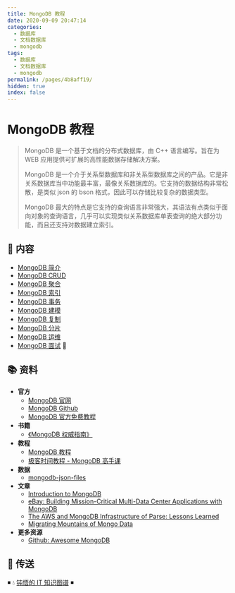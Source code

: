 ```yaml
---
title: MongoDB 教程
date: 2020-09-09 20:47:14
categories:
  - 数据库
  - 文档数据库
  - mongodb
tags:
  - 数据库
  - 文档数据库
  - mongodb
permalink: /pages/4b8aff19/
hidden: true
index: false
---
```


# MongoDB 教程

> MongoDB 是一个基于文档的分布式数据库，由 C++ 语言编写。旨在为 WEB 应用提供可扩展的高性能数据存储解决方案。
>
> MongoDB 是一个介于关系型数据库和非关系型数据库之间的产品。它是非关系数据库当中功能最丰富，最像关系数据库的。它支持的数据结构非常松散，是类似 json 的 bson 格式，因此可以存储比较复杂的数据类型。
>
> MongoDB 最大的特点是它支持的查询语言非常强大，其语法有点类似于面向对象的查询语言，几乎可以实现类似关系数据库单表查询的绝大部分功能，而且还支持对数据建立索引。

## 📖 内容

- [MongoDB 简介](MongoDB_简介.md)
- [MongoDB CRUD](MongoDB_CRUD.md)
- [MongoDB 聚合](MongoDB_聚合.md)
- [MongoDB 索引](MongoDB_索引.md)
- [MongoDB 事务](MongoDB_事务.md)
- [MongoDB 建模](MongoDB_建模.md)
- [MongoDB 复制](MongoDB_复制.md)
- [MongoDB 分片](MongoDB_分片.md)
- [MongoDB 运维](MongoDB_运维.md)
- [MongoDB 面试](MongoDB_面试.md) 💯

## 📚 资料

- **官方**
  - [MongoDB 官网](https://www.mongodb.com/)
  - [MongoDB Github](https://github.com/mongodb/mongo)
  - [MongoDB 官方免费教程](https://learn.mongodb.com/)
- **书籍**
  - [《MongoDB 权威指南》](https://book.douban.com/subject/35688800/)
- **教程**
  - [MongoDB 教程](https://www.runoob.com/mongodb/mongodb-tutorial.md)
  - [极客时间教程 - MongoDB 高手课](https://time.geekbang.org/course/intro/100040001)
- **数据**
  - [mongodb-json-files](https://github.com/ozlerhakan/mongodb-json-files)
- **文章**
  - [Introduction to MongoDB](https://www.slideshare.net/mdirolf/introduction-to-mongodb)
  - [eBay: Building Mission-Critical Multi-Data Center Applications with MongoDB](https://www.mongodb.com/blog/post/ebay-building-mission-critical-multi-data-center-applications-with-mongodb)
  - [The AWS and MongoDB Infrastructure of Parse: Lessons Learned](https://medium.baqend.com/parse-is-gone-a-few-secrets-about-their-infrastructure-91b3ab2fcf71)
  - [Migrating Mountains of Mongo Data](https://medium.com/build-addepar/migrating-mountains-of-mongo-data-63e530539952)
- **更多资源**
  - [Github: Awesome MongoDB](https://github.com/ramnes/awesome-mongodb)

## 🚪 传送

◾ 💧 [钝悟的 IT 知识图谱](https://dunwu.github.io/waterdrop/) ◾
